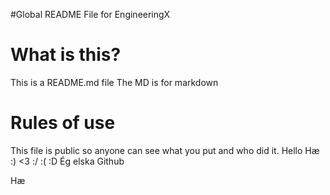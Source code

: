 #Global README File for EngineeringX

# What is this?
This is a README.md file
The MD is for markdown

# Rules of use
This file is public so anyone can see what you put and who did it.
Hello
Hæ
:)
<3
:/
:(
:D
Ég elska Github

Hæ

